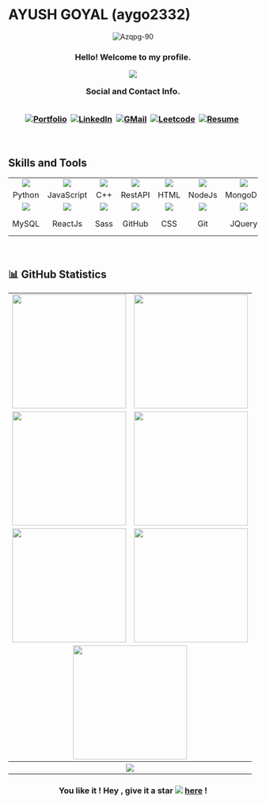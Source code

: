 # AYUSH GOYAL (aygo2332)
<p align="center"><img src="https://komarev.com/ghpvc/?username=aygo2332&label=Profile%20viewers:&color=FE7A16&style=for-the-badge" alt="Azqpg-90" /></p>
<h3 align="center">Hello! Welcome to my profile.<br>
  <p align="center"><a href="https://github.com/omololevy/readme-typing-svg"><img src="https://readme-typing-svg.herokuapp.com/?lines=%20Follow%20if%20you%20find%20me%20cool!;I%20follow-back%20soonest.;%20My%20mail%20is%20aygo2332@gmail.com;I%20am%20ready%20for%20collaboration.;%20Fork,%20clone,%20star,%20or%20download;%20any%20repo%20of%20your%20choice!&font=Fira%20Code&center=true&width=440&height=45&color=FFFFFF&vCenter=true&size=22"></a></p>
  <div align="center"> Social and Contact Info. </div><br>
  <p align="center">
    <a href="https://portfolio-application.onrender.com/"><img src="https://img.shields.io/badge/PORTFOLIO-fff?style=for-the-badge&logo=googlechrome&logoColor=blue" alt="Portfolio" /></a>&nbsp;
    <a href="https://www.linkedin.com/in/ayush-goyal-a447001b7/"><img src="https://img.shields.io/badge/linkedin-430098?style=for-the-badge&logo=linkedin&logoColor=white" alt="LinkedIn" /></a>&nbsp;
    <a href="mailto:aygo2332@gmail.com"><img src="https://img.shields.io/badge/gmail-d62828?style=for-the-badge&logo=gmail&logoColor=white" alt="GMail" /></a>&nbsp;
    <a href="https://www.leetcode.com/u/goya2938"><img src="https://img.shields.io/badge/leetcode-0A0A0A?style=for-the-badge&logo=leetcode&logoColor=#38B000" alt="Leetcode" /></a>&nbsp;
    <a href="https://drive.google.com/file/d/1ndbwQ7bcjQNXHv9lRoJQBvCy0BBg8kbF/view?usp=drive_link"><img src="https://img.shields.io/badge/Résumé-d62828?style=for-the-badge&logo=internetexplorer&logoColor=02c39a" alt="Resume"/></a>&nbsp;
  </p><br>
</h3>

## Skills and Tools
<div align="center">
  <table>
    <tr>
      <td align="center" width=110><img src="https://techstack-generator.vercel.app/python-icon.svg"/></td>
      <td align="center" width=110><img src="https://techstack-generator.vercel.app/js-icon.svg"/></td>
      <td align="center" width=110><img src="https://techstack-generator.vercel.app/cpp-icon.svg"/></td>
      <td align="center" width=110><img src="https://techstack-generator.vercel.app/restapi-icon.svg"/></td>
      <td align="center" width=110><img src="https://cdn.jsdelivr.net/gh/devicons/devicon/icons/html5/html5-original.svg"/></td>
      <td align="center" width=110><img src="https://cdn.jsdelivr.net/gh/devicons/devicon/icons/nodejs/nodejs-original.svg"/></td>
      <td align="center" width=110><img src="https://cdn.jsdelivr.net/gh/devicons/devicon/icons/mongodb/mongodb-original.svg"/></td>
      <td align="center" width=110><img src="https://cdn.jsdelivr.net/gh/devicons/devicon/icons/express/express-original.svg"/></td>
      <td align="center" width=110><img src="https://cdn.jsdelivr.net/gh/devicons/devicon/icons/tailwindcss/tailwindcss-original.svg"/></td>
    </tr>
    <tr> 
      <td align="center" width=110>Python</td>
      <td align="center" width=110>JavaScript</td>
      <td align="center" width=110>C++</td>
      <td align="center" width=110>RestAPI</td>
      <td align="center" width=110>HTML</td>
      <td align="center" width=110>NodeJs</td>
      <td align="center" width=110>MongoDB</td>
      <td align="center" width=110>Express</td>
      <td align="center" width=110>Tailwind</td>
    </tr>
    <tr>
      <td align="center" width=110><img src="https://techstack-generator.vercel.app/mysql-icon.svg"/></td>
      <td align="center" width=110><img src="https://techstack-generator.vercel.app/react-icon.svg"/></td>
      <td align="center" width=110><img src="https://techstack-generator.vercel.app/sass-icon.svg"/></td>
      <td align="center" width=110><img src="https://techstack-generator.vercel.app/github-icon.svg"/></td>
      <td align="center" width=110><img src="https://cdn.jsdelivr.net/gh/devicons/devicon/icons/css3/css3-original.svg"/></td>
      <td align="center" width=110><img src="https://cdn.jsdelivr.net/gh/devicons/devicon/icons/git/git-original.svg"/></td>
      <td align="center" width=110><img src="https://cdn.jsdelivr.net/gh/devicons/devicon/icons/jquery/jquery-original.svg"/></td>
      <td align="center" width=110><img src="https://cdn.jsdelivr.net/gh/devicons/devicon/icons/bootstrap/bootstrap-original.svg"/></td>
      <td align="center" width=110><img src="https://cdn.jsdelivr.net/gh/devicons/devicon/icons/vscode/vscode-original.svg"/></td>
    </tr>
    <tr> 
      <td align="center" width=110>MySQL</td>
      <td align="center" width=110>ReactJs</td>
      <td align="center" width=110>Sass</td>
      <td align="center" width=110>GitHub</td>
      <td align="center" width=110>CSS</td>
      <td align="center" width=110>Git</td>
      <td align="center" width=110>JQuery</td>
      <td align="center" width=110>Bootstrap</td>
      <td align="center" width=110>VS Code</td>
    </tr>
  </table>
</div><br>

## 📊 GitHub Statistics
<table>
  <tr>
    <td align="center"><img align="center" height=230 src="http://github-profile-summary-cards.vercel.app/api/cards/stats?username=aygo2332&theme=vision_friendly_dark"/></td>
    <td align="center"><img align="center" height=230 src="https://github-readme-stats.vercel.app/api/top-langs/?username=aygo2332&show_icons=true&count_private=true&title_color=f48c06&text_color=ffffff&icon_color=2bbc8a&bg_color=000000&langs_count=20&layout=compact" /></td>
  </tr>
  <tr>
    <td align="center"><img align="center" height=230 src="http://github-profile-summary-cards.vercel.app/api/cards/repos-per-language?username=aygo2332&theme=vision_friendly_dark"/></td>
    <td align="center"><img align="center" height=230 src="http://github-profile-summary-cards.vercel.app/api/cards/most-commit-language?username=aygo2332&theme=vision_friendly_dark"/></td>
  </tr>
  <tr>
    <td align="center"><img align="center" height=230 src="http://github-profile-summary-cards.vercel.app/api/cards/productive-time?username=aygo2332&theme=vision_friendly_dark&utcOffset=8"/></td>
    <td align="center"><img align="center" height=230 src="https://github-readme-streak-stats.herokuapp.com/?user=aygo2332&theme=vision-friendly-dark"/></td>
  </tr>
  <tr>
    <td colspan="7" align="center"><img align="center" height=230 src="http://github-profile-summary-cards.vercel.app/api/cards/profile-details?username=aygo2332&theme=vision_friendly_dark"/></td>
  </tr>
  <tr>
    <th colspan="7"><a href="https://github.com/aygo2332/readme-typing-svg"><img src="https://readme-typing-svg.herokuapp.com/?lines=Email%20me%20via%20aygo2332@gmail.com;I%20am%20ready%20to%20work%20with%20you!;&font=Fira%20Code&center=true&width=440&height=45&color=FFFFFF&vCenter=true&size=22"></a></th>
  </tr>
</table>

### <p align="center">You like it ! Hey , give it a star <img src="https://img.icons8.com/fluency/20/000000/star.png" /> [here](https://github.com/aygo2332/aygo2332/) ! </p>
